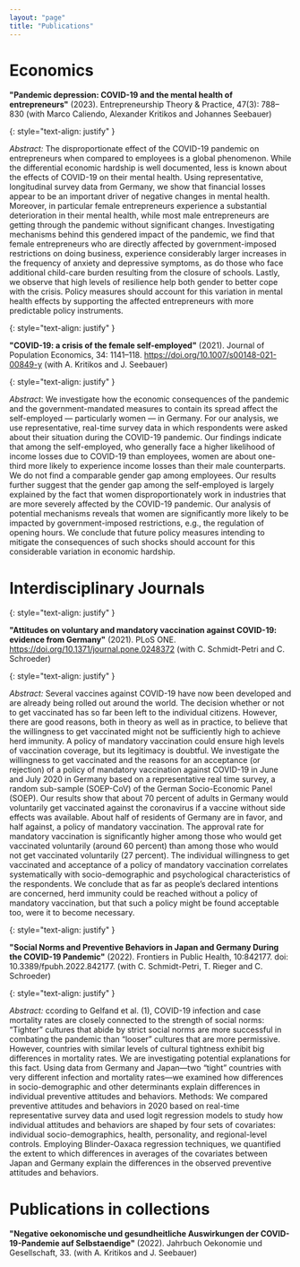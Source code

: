 ```yaml
---
layout: "page"
title: "Publications"
---
```


# Economics

**"Pandemic depression: COVID-19 and the mental health of entrepreneurs"** (2023). Entrepreneurship Theory & Practice, 47(3): 788–830 (with Marco Caliendo, Alexander Kritikos and Johannes Seebauer)

{: style="text-align: justify" }

*Abstract:* The disproportionate effect of the COVID-19 pandemic on entrepreneurs when compared to employees is a global phenomenon. While the differential economic hardship is well documented, less is known about the effects of COVID-19 on their mental health. Using representative, longitudinal survey data from Germany, we show that financial losses appear to be an important driver of negative changes in mental health. Moreover, in particular female entrepreneurs experience a substantial deterioration in their mental health, while most male entrepreneurs are getting through the pandemic without significant changes. Investigating mechanisms behind this gendered impact of the pandemic, we find that female entrepreneurs who are directly affected by government-imposed restrictions on doing business, experience considerably larger increases in the frequency of anxiety and depressive symptoms, as do those who face additional child-care burden resulting from the closure of schools. Lastly, we observe that high levels of resilience help both gender to better cope with the crisis. Policy measures should account for this variation in mental health effects by supporting the affected entrepreneurs with more predictable policy instruments.

{: style="text-align: justify" }

**"COVID-19: a crisis of the female self-employed"** (2021). Journal of Population Economics, 34: 1141–118. https://doi.org/10.1007/s00148-021-00849-y (with A. Kritikos and J. Seebauer)

{: style="text-align: justify" }

*Abstract*: We investigate how the economic consequences of the pandemic and the government-mandated measures to contain its spread affect the self-employed — particularly women — in Germany. For our analysis, we use representative, real-time survey data in which respondents were asked about their situation during the COVID-19 pandemic. Our findings indicate that among the self-employed, who generally face a higher likelihood of income losses due to COVID-19 than employees, women are about one-third more likely to experience income losses than their male counterparts. We do not find a comparable gender gap among employees. Our results further suggest that the gender gap among the self-employed is largely explained by the fact that women disproportionately work in industries that are more severely affected by the COVID-19 pandemic. Our analysis of potential mechanisms reveals that women are significantly more likely to be impacted by government-imposed restrictions, e.g., the regulation of opening hours. We conclude that future policy measures intending to mitigate the consequences of such shocks should account for this considerable variation in economic hardship.

# Interdisciplinary Journals

{: style="text-align: justify" }

**"Attitudes on voluntary and mandatory vaccination against COVID-19: evidence from Germany"** (2021).
PLoS ONE. https://doi.org/10.1371/journal.pone.0248372 (with C. Schmidt-Petri and C. Schroeder)

{: style="text-align: justify" }

*Abstract:* Several vaccines against COVID-19 have now been developed and are already being rolled out around the world. The decision whether or not to get vaccinated has so far been left to the individual citizens. However, there are good reasons, both in theory as well as in practice, to believe that the willingness to get vaccinated might not be sufficiently high to achieve herd immunity. A policy of mandatory vaccination could ensure high levels of vaccination coverage, but its legitimacy is doubtful. We investigate the willingness to get vaccinated and the reasons for an acceptance (or rejection) of a policy of mandatory vaccination against COVID-19 in June and July 2020 in Germany based on a representative real time survey, a random sub-sample (SOEP-CoV) of the German Socio-Economic Panel (SOEP). Our results show that about 70 percent of adults in Germany would voluntarily get vaccinated against the coronavirus if a vaccine without side effects was available. About half of residents of Germany are in favor, and half against, a policy of mandatory vaccination. The approval rate for mandatory vaccination is significantly higher among those who would get vaccinated voluntarily (around 60 percent) than among those who would not get vaccinated voluntarily (27 percent). The individual willingness to get vaccinated and acceptance of a policy of mandatory vaccination correlates systematically with socio-demographic and psychological characteristics of the respondents. We conclude that as far as people’s declared intentions are concerned, herd immunity could be reached without a policy of mandatory vaccination, but that such a policy might be found acceptable too, were it to become necessary.

{: style="text-align: justify" }

**"Social Norms and Preventive Behaviors in Japan and Germany During the COVID-19 Pandemic"** (2022).
Frontiers in Public Health, 10:842177. doi: 10.3389/fpubh.2022.842177. (with C. Schmidt-Petri, T. Rieger and C. Schroeder)

{: style="text-align: justify" }

*Abstract:* ccording to Gelfand et al. (1), COVID-19 infection and case mortality rates are closely connected to the strength of social norms: “Tighter” cultures that abide by strict social norms are more successful in combating the pandemic than “looser” cultures that are more permissive. However, countries with similar levels of cultural tightness exhibit big differences in mortality rates. We are investigating potential explanations for this fact. Using data from Germany and Japan—two “tight” countries with very different infection and mortality rates—we examined how differences in socio-demographic and other determinants explain differences in individual preventive attitudes and behaviors.
Methods: We compared preventive attitudes and behaviors in 2020 based on real-time representative survey data and used logit regression models to study how individual attitudes and behaviors are shaped by four sets of covariates: individual socio-demographics, health, personality, and regional-level controls. Employing Blinder-Oaxaca regression techniques, we quantified the extent to which differences in averages of the covariates between Japan and Germany explain the differences in the observed preventive attitudes and behaviors.


# Publications in collections

**"Negative oekonomische und gesundheitliche Auswirkungen der COVID-19-Pandemie auf Selbstaendige"** (2022). Jahrbuch Oekonomie und Gesellschaft, 33. (with A. Kritikos and J. Seebauer) 